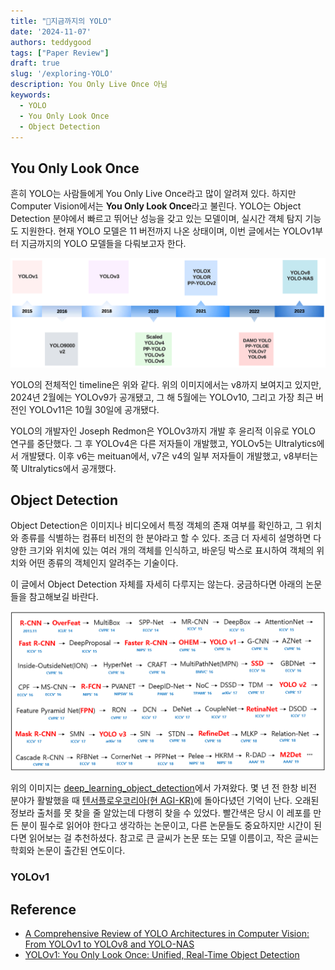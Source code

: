 ```yaml
---
title: "📄지금까지의 YOLO"
date: '2024-11-07'
authors: teddygood
tags: ["Paper Review"]
draft: true
slug: '/exploring-YOLO'
description: You Only Live Once 아님
keywords:
  - YOLO
  - You Only Look Once
  - Object Detection
---
```


## You Only Look Once

흔히 YOLO는 사람들에게 You Only Live Once라고 많이 알려져 있다. 하지만 Computer Vision에서는 **You Only Look Once**라고 불린다. YOLO는 Object Detection 분야에서 빠르고 뛰어난 성능을 갖고 있는 모델이며, 실시간 객체 탐지 기능도 지원한다. 현재 YOLO 모델은 11 버전까지 나온 상태이며, 이번 글에서는 YOLOv1부터 지금까지의 YOLO 모델들을 다뤄보고자 한다. 

![img.png](../assets/paper/yolo-timeline.png)

YOLO의 전체적인 timeline은 위와 같다. 위의 이미지에서는 v8까지 보여지고 있지만, 2024년 2월에는 YOLOv9가 공개됐고, 그 해 5월에는 YOLOv10, 그리고 가장 최근 버전인 YOLOv11은 10월 30일에 공개됐다. 

YOLO의 개발자인 Joseph Redmon은 YOLOv3까지 개발 후 윤리적 이유로 YOLO 연구를 중단했다. 그 후 YOLOv4은 다른 저자들이 개발했고, YOLOv5는 Ultralytics에서 개발됐다. 이후 v6는 meituan에서, v7은 v4의 일부 저자들이 개발했고, v8부터는 쭉 Ultralytics에서 공개했다.

## Object Detection

Object Detection은 이미지나 비디오에서 특정 객체의 존재 여부를 확인하고, 그 위치와 종류를 식별하는 컴퓨터 비전의 한 분야라고 할 수 있다. 조금 더 자세히 설명하면 다양한 크기와 위치에 있는 여러 개의 객체를 인식하고, 바운딩 박스로 표시하여 객체의 위치와 어떤 종류의 객체인지 알려주는 기술이다.

이 글에서 Object Detection 자체를 자세히 다루지는 않는다. 궁금하다면 아래의 논문들을 참고해보길 바란다.

![img.png](../assets/paper/object-detection-paper-list.png)

위의 이미지는 [deep_learning_object_detection](https://github.com/hoya012/deep_learning_object_detection)에서 가져왔다. 몇 년 전 한창 비전 분야가 활발했을 때 [텐서플로우코리아(현 AGI-KR)](https://www.facebook.com/groups/agikr/)에 돌아다녔던 기억이 난다. 오래된 정보라 출처를 못 찾을 줄 알았는데 다행히 찾을 수 있었다. 빨간색은 당시 이 레포를 만든 분이 필수로 읽어야 한다고 생각하는 논문이고, 다른 논문들도 중요하지만 시간이 된다면 읽어보는 걸 추천하셨다. 참고로 큰 글씨가 논문 또는 모델 이름이고, 작은 글씨는 학회와 논문이 출간된 연도이다.

### YOLOv1



## Reference

- [A Comprehensive Review of YOLO Architectures in Computer Vision: From YOLOv1 to YOLOv8 and YOLO-NAS](https://www.mdpi.com/2504-4990/5/4/83)
- [YOLOv1: You Only Look Once: Unified, Real-Time Object Detection](https://arxiv.org/abs/1506.02640)